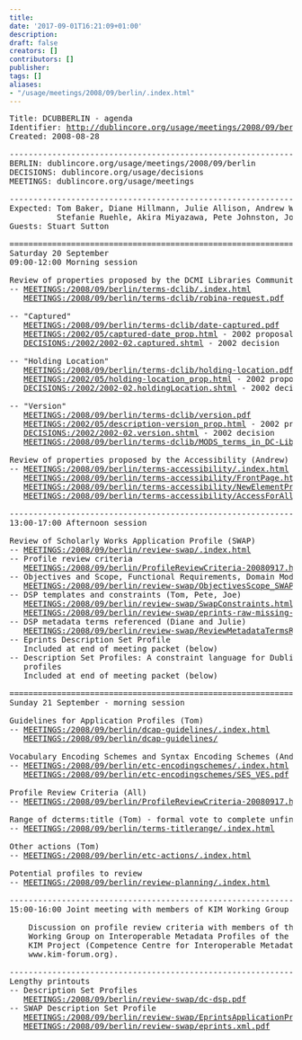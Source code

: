 ```yaml
---
title: 
date: '2017-09-01T16:21:09+01:00'
description: 
draft: false
creators: []
contributors: []
publisher: 
tags: []
aliases:
- "/usage/meetings/2008/09/berlin/.index.html"
---
```


<pre>
Title: DCUBBERLIN - agenda
Identifier: <a href="http://dublincore.org/usage/meetings/2008/09/berlin/index.html">http://dublincore.org/usage/meetings/2008/09/berlin/index.html</a>
Created: 2008-08-28

----------------------------------------------------------------------
BERLIN: dublincore.org/usage/meetings/2008/09/berlin
DECISIONS: dublincore.org/usage/decisions
MEETINGS: dublincore.org/usage/meetings

----------------------------------------------------------------------
Expected: Tom Baker, Diane Hillmann, Julie Allison, Andrew Wilson, 
          Stefanie Ruehle, Akira Miyazawa, Pete Johnston, Joe Tennis
Guests: Stuart Sutton

======================================================================
Saturday 20 September
09:00-12:00 Morning session

Review of properties proposed by the DCMI Libraries Community (Julie)
-- <a href="http://dublincore.org/usage/meetings/2008/09/berlin/terms-dclib/.index.html">MEETINGS:/2008/09/berlin/terms-dclib/.index.html</a>
   <a href="http://dublincore.org/usage/meetings/2008/09/berlin/terms-dclib/robina-request.pdf">MEETINGS:/2008/09/berlin/terms-dclib/robina-request.pdf</a>

-- "Captured"
   <a href="http://dublincore.org/usage/meetings/2008/09/berlin/terms-dclib/date-captured.pdf">MEETINGS:/2008/09/berlin/terms-dclib/date-captured.pdf</a>
   <a href="http://dublincore.org/usage/meetings/2002/05/captured-date_prop.html">MEETINGS:/2002/05/captured-date_prop.html</a> - 2002 proposal
   <a href="http://dublincore.org/usage/decisions/2002/2002-02.captured.shtml">DECISIONS:/2002/2002-02.captured.shtml</a> - 2002 decision

-- "Holding Location"
   <a href="http://dublincore.org/usage/meetings/2008/09/berlin/terms-dclib/holding-location.pdf">MEETINGS:/2008/09/berlin/terms-dclib/holding-location.pdf</a>
   <a href="http://dublincore.org/usage/meetings/2002/05/holding-location_prop.html">MEETINGS:/2002/05/holding-location_prop.html</a> - 2002 proposal
   <a href="http://dublincore.org/usage/decisions/2002/2002-02.holdingLocation.shtml">DECISIONS:/2002/2002-02.holdingLocation.shtml</a> - 2002 decision

-- "Version"
   <a href="http://dublincore.org/usage/meetings/2008/09/berlin/terms-dclib/version.pdf">MEETINGS:/2008/09/berlin/terms-dclib/version.pdf</a>
   <a href="http://dublincore.org/usage/meetings/2002/05/description-version_prop.html">MEETINGS:/2002/05/description-version_prop.html</a> - 2002 proposal
   <a href="http://dublincore.org/usage/decisions/2002/2002-02.version.shtml">DECISIONS:/2002/2002-02.version.shtml</a> - 2002 decision
   <a href="http://dublincore.org/usage/meetings/2008/09/berlin/terms-dclib/MODS_terms_in_DC-Lib_Proposal.pdf">MEETINGS:/2008/09/berlin/terms-dclib/MODS_terms_in_DC-Lib_Proposal.pdf</a>

Review of properties proposed by the Accessibility (Andrew)
-- <a href="http://dublincore.org/usage/meetings/2008/09/berlin/terms-accessibility/.index.html">MEETINGS:/2008/09/berlin/terms-accessibility/.index.html</a>
   <a href="http://dublincore.org/usage/meetings/2008/09/berlin/terms-accessibility/FrontPage.html">MEETINGS:/2008/09/berlin/terms-accessibility/FrontPage.html</a>
   <a href="http://dublincore.org/usage/meetings/2008/09/berlin/terms-accessibility/NewElementProposal.html">MEETINGS:/2008/09/berlin/terms-accessibility/NewElementProposal.html</a>
   <a href="http://dublincore.org/usage/meetings/2008/09/berlin/terms-accessibility/AccessForAllFramework.html">MEETINGS:/2008/09/berlin/terms-accessibility/AccessForAllFramework.html</a>

----------------------------------------------------------------------
13:00-17:00 Afternoon session

Review of Scholarly Works Application Profile (SWAP)
-- <a href="http://dublincore.org/usage/meetings/2008/09/berlin/review-swap/.index.html">MEETINGS:/2008/09/berlin/review-swap/.index.html</a>
-- Profile review criteria
   <a href="http://dublincore.org/usage/meetings/2008/09/berlin/ProfileReviewCriteria-20080917.html">MEETINGS:/2008/09/berlin/ProfileReviewCriteria-20080917.html</a>
-- Objectives and Scope, Functional Requirements, Domain Model (Andrew and Akira)
   <a href="http://dublincore.org/usage/meetings/2008/09/berlin/review-swap/ObjectivesScope_SWAP.pdf">MEETINGS:/2008/09/berlin/review-swap/ObjectivesScope_SWAP.pdf</a>
-- DSP templates and constraints (Tom, Pete, Joe)
   <a href="http://dublincore.org/usage/meetings/2008/09/berlin/review-swap/SwapConstraints.html">MEETINGS:/2008/09/berlin/review-swap/SwapConstraints.html</a>
   <a href="http://dublincore.org/usage/meetings/2008/09/berlin/review-swap/eprints-raw-missing-description-info.html">MEETINGS:/2008/09/berlin/review-swap/eprints-raw-missing-description-info.html</a>
-- DSP metadata terms referenced (Diane and Julie)
   <a href="http://dublincore.org/usage/meetings/2008/09/berlin/review-swap/ReviewMetadataTermsReferenced.html">MEETINGS:/2008/09/berlin/review-swap/ReviewMetadataTermsReferenced.html</a>
-- Eprints Description Set Profile
   Included at end of meeting packet (below)
-- Description Set Profiles: A constraint language for Dublin Core application 
   profiles
   Included at end of meeting packet (below)

======================================================================
Sunday 21 September - morning session

Guidelines for Application Profiles (Tom)
-- <a href="http://dublincore.org/usage/meetings/2008/09/berlin/dcap-guidelines/.index.html">MEETINGS:/2008/09/berlin/dcap-guidelines/.index.html</a>
   <a href="http://dublincore.org/usage/meetings/2008/09/berlin/dcap-guidelines/index.shtml">MEETINGS:/2008/09/berlin/dcap-guidelines/</a>

Vocabulary Encoding Schemes and Syntax Encoding Schemes (Andrew)
-- <a href="http://dublincore.org/usage/meetings/2008/09/berlin/etc-encodingschemes/.index.html">MEETINGS:/2008/09/berlin/etc-encodingschemes/.index.html</a>
   <a href="http://dublincore.org/usage/meetings/2008/09/berlin/etc-encodingschemes/SES_VES.pdf">MEETINGS:/2008/09/berlin/etc-encodingschemes/SES_VES.pdf</a>

Profile Review Criteria (All)
-- <a href="http://dublincore.org/usage/meetings/2008/09/berlin/ProfileReviewCriteria-20080917.html">MEETINGS:/2008/09/berlin/ProfileReviewCriteria-20080917.html</a>

Range of dcterms:title (Tom) - formal vote to complete unfinished business
-- <a href="http://dublincore.org/usage/meetings/2008/09/berlin/terms-titlerange/.index.html">MEETINGS:/2008/09/berlin/terms-titlerange/.index.html</a>

Other actions (Tom)
-- <a href="http://dublincore.org/usage/meetings/2008/09/berlin/etc-actions/.index.html">MEETINGS:/2008/09/berlin/etc-actions/.index.html</a>

Potential profiles to review
-- <a href="http://dublincore.org/usage/meetings/2008/09/berlin/review-planning/.index.html">MEETINGS:/2008/09/berlin/review-planning/.index.html</a>

----------------------------------------------------------------------
15:00-16:00 Joint meeting with members of KIM Working Group

    Discussion on profile review criteria with members of the
    Working Group on Interoperable Metadata Profiles of the
    KIM Project (Competence Centre for Interoperable Metadata,
    www.kim-forum.org).

----------------------------------------------------------------------
Lengthy printouts
-- Description Set Profiles
   <a href="http://dublincore.org/usage/meetings/2008/09/berlin/review-swap/dc-dsp.pdf">MEETINGS:/2008/09/berlin/review-swap/dc-dsp.pdf</a>
-- SWAP Description Set Profile
   <a href="http://dublincore.org/usage/meetings/2008/09/berlin/review-swap/EprintsApplicationProfile-knowware.pdf">MEETINGS:/2008/09/berlin/review-swap/EprintsApplicationProfile-knowware.pdf</a>
   <a href="http://dublincore.org/usage/meetings/2008/09/berlin/review-swap/eprints.xml.pdf">MEETINGS:/2008/09/berlin/review-swap/eprints.xml.pdf</a>
</pre>
